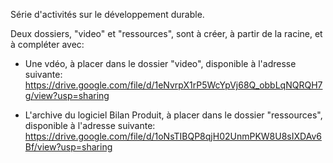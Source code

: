 Série d'activités sur le développement durable.

Deux dossiers, "video" et "ressources", sont à créer, à partir de la racine, et à compléter avec:

- Une vdéo, à placer dans le dossier "video", disponible à l'adresse suivante:
  https://drive.google.com/file/d/1eNvrpX1rP5WcYpVj68Q_obbLqNQRQH7g/view?usp=sharing

- L'archive du logiciel Bilan Produit, à placer dans le dossier "ressources", disponible à l'adresse suivante:
  https://drive.google.com/file/d/1oNsTIBQP8qjH02UnmPKW8U8sIXDAv6Bf/view?usp=sharing

